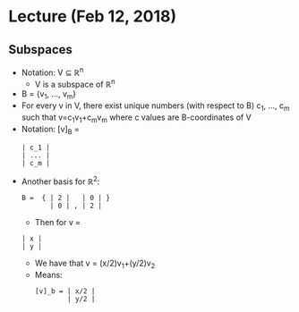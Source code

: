 # Lecture (Feb 12, 2018)
## Subspaces
* Notation: V ⊆ ℝ<sup>n</sup>
  * V is a subspace of ℝ<sup>n</sup>
* B = {v<sub>1</sub>, ..., v<sub>m</sub>}
* For every v in V, there exist unique numbers (with respect to B) c<sub>1</sub>, ..., c<sub>m</sub> such that v=c<sub>1</sub>v<sub>1</sub>+c<sub>m</sub>v<sub>m</sub> where c values are B-coordinates of V
* Notation: [v]<sub>B</sub> = 
  ```
  | c_1 |
  | ... |
  | c_m |
  ```
* Another basis for ℝ<sup>2</sup>: 
  ```
  B =  { | 2 |   | 0 | }
         | 0 | , | 2 |
  ```
  * Then for v = 
  ```
  | x |
  | y |
  ```
    * We have that v = (x/2)v<sub>1</sub>+(y/2)v<sub>2</sub>
    * Means:
      ```
      [v]_b = | x/2 |
              | y/2 |
      ```
